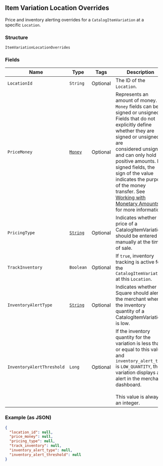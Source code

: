 ## Item Variation Location Overrides

Price and inventory alerting overrides for a `CatalogItemVariation` at a specific `Location`.

### Structure

`ItemVariationLocationOverrides`

### Fields

| Name | Type | Tags | Description |
|  --- | --- | --- | --- |
| `LocationId` | `String` | Optional | The ID of the `Location`. |
| `PriceMoney` | [`Money`](/doc/models/money.md) | Optional | Represents an amount of money. `Money` fields can be signed or unsigned.<br>Fields that do not explicitly define whether they are signed or unsigned are<br>considered unsigned and can only hold positive amounts. For signed fields, the<br>sign of the value indicates the purpose of the money transfer. See<br>[Working with Monetary Amounts](https://developer.squareup.com/docs/build-basics/working-with-monetary-amounts)<br>for more information. |
| `PricingType` | [`String`](/doc/models/catalog-pricing-type.md) | Optional | Indicates whether the price of a CatalogItemVariation should be entered manually at the time of sale. |
| `TrackInventory` | `Boolean` | Optional | If `true`, inventory tracking is active for the `CatalogItemVariation` at this `Location`. |
| `InventoryAlertType` | [`String`](/doc/models/inventory-alert-type.md) | Optional | Indicates whether Square should alert the merchant when the inventory quantity of a CatalogItemVariation is low. |
| `InventoryAlertThreshold` | `Long` | Optional | If the inventory quantity for the variation is less than or equal to this value and `inventory_alert_type`<br>is `LOW_QUANTITY`, the variation displays an alert in the merchant dashboard.<br><br>This value is always an integer. |

### Example (as JSON)

```json
{
  "location_id": null,
  "price_money": null,
  "pricing_type": null,
  "track_inventory": null,
  "inventory_alert_type": null,
  "inventory_alert_threshold": null
}
```

